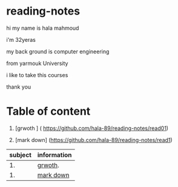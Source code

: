 # reading-notes



hi my name is hala mahmoud 

i'm 32yeras 

my back ground is computer engineering 

from yarmouk University 

 i like to take this courses 

thank you

# Table of content

 1. [grwoth ]
  ( https://github.com/hala-89/reading-notes/read01)

2. [mark down] (https://github.com/hala-89/reading-notes/read1)

subject| information
------ | ------
1. |  [grwoth](https://github.com/hala-89/reading-notes/read01).
1. |  [mark down](https://github.com/hala-89/reading-notes/read1) 